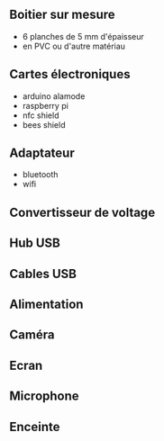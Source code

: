 Boitier sur mesure
------------------

- 6 planches de 5 mm d'épaisseur
- en PVC ou d'autre matériau 

Cartes électroniques
--------------------

- arduino alamode
- raspberry pi
- nfc shield
- bees shield

Adaptateur 
----------

- bluetooth
- wifi

Convertisseur de voltage
------------------------


Hub USB
-------

Cables USB
----------

Alimentation
------------

Caméra
------

Ecran
-----

Microphone
----------

Enceinte
--------




